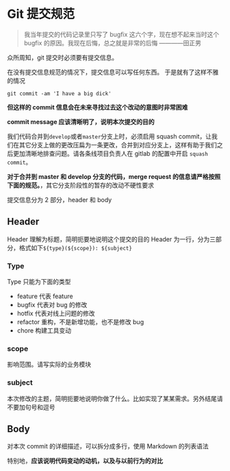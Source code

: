 # Git 提交规范

> 我当年提交的代码记录里只写了 bugfix 这六个字，现在想不起来当时这个 bugfix 的原因。我现在后悔，总之就是非常的后悔
> ————田正男

众所周知，git 提交时必须要有提交信息。

在没有提交信息规范的情况下，提交信息可以写任何东西。
于是就有了这样不雅的情况

```shell
git commit -am 'I have a big dick'
```

**但这样的 commit 信息会在未来寻找过去这个改动的意图时非常困难**

**commit message 应该清晰明了，说明本次提交的目的**

我们代码合并到`develop`或者`master`分支上时，必须启用 squash commit，让我们在其它分支上做的更改压扁为一条更改，合并到对应分支上，这样有助于我们之后更加清晰地排查问题。请各条线项目负责人在 gitlab 的配置中开启 `squash commit`。

**对于合并到 master 和 develop 分支的代码，merge request 的信息请严格按照下面的规范。**，其它分支阶段性的暂存的改动不硬性要求

提交信息分为 2 部分，header 和 body

## Header

Header 理解为标题，简明扼要地说明这个提交的目的
Header 为一行，分为三部分，格式如下`${type}(${scope}): ${subject}`

### Type

Type 只能为下面的类型

- feature 代表 feature
- bugfix 代表对 bug 的修改
- hotfix 代表对线上问题的修改
- refactor 重构，不是新增功能，也不是修改 bug
- chore 构建工具变动

### scope

影响范围。请写实际的业务模块

### subject

本次修改的主题，简明扼要地说明你做了什么。比如实现了某某需求。另外结尾请不要加句号和逗号

## Body

对本次 commit 的详细描述，可以拆分成多行，使用 Markdown 的列表语法

特别地，**应该说明代码变动的动机，以及与以前行为的对比**

<!-- TODO: 补充例子 -->
